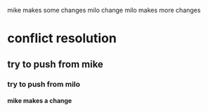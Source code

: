 mike makes some changes
milo change
milo makes more changes
# conflict resolution
## try to push from mike
### try to push from milo
#### mike makes a change
